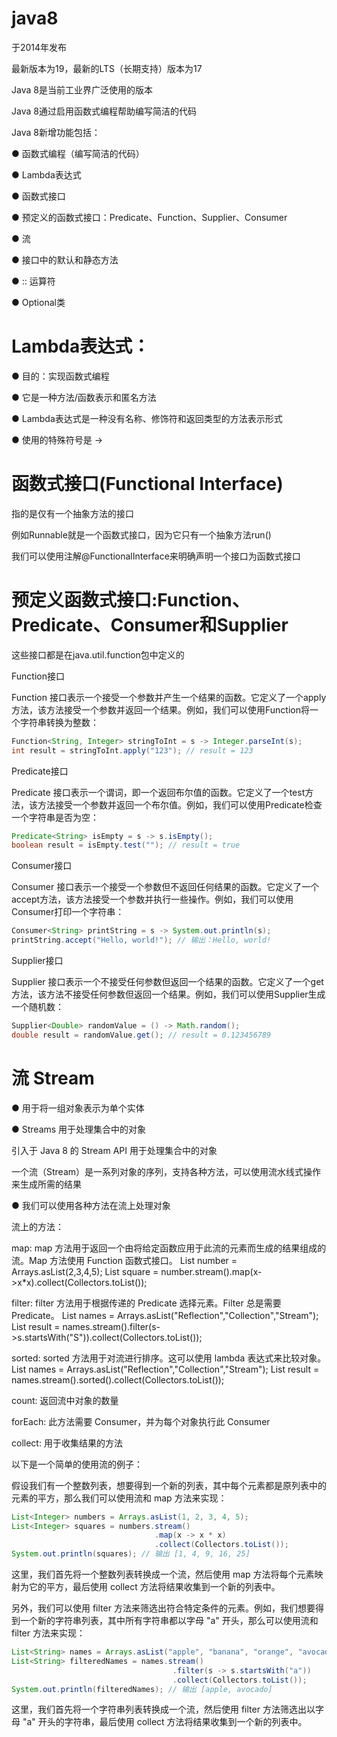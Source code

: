 # java8

于2014年发布

最新版本为19，最新的LTS（长期支持）版本为17

Java 8是当前工业界广泛使用的版本

Java 8通过启用函数式编程帮助编写简洁的代码

Java 8新增功能包括：

● 函数式编程（编写简洁的代码）

● Lambda表达式

● 函数式接口

● 预定义的函数式接口：Predicate、Function、Supplier、Consumer

● 流

● 接口中的默认和静态方法

● :: 运算符

● Optional类

# Lambda表达式：

● 目的：实现函数式编程

● 它是一种方法/函数表示和匿名方法

● Lambda表达式是一种没有名称、修饰符和返回类型的方法表示形式

● 使用的特殊符号是 ->

# 函数式接口(Functional Interface)

指的是仅有一个抽象方法的接口

例如Runnable就是一个函数式接口，因为它只有一个抽象方法run()

我们可以使用注解@FunctionalInterface来明确声明一个接口为函数式接口

# 预定义函数式接口:Function、Predicate、Consumer和Supplier

这些接口都是在java.util.function包中定义的

Function接口

Function 接口表示一个接受一个参数并产生一个结果的函数。它定义了一个apply方法，该方法接受一个参数并返回一个结果。例如，我们可以使用Function将一个字符串转换为整数：

```java
Function<String, Integer> stringToInt = s -> Integer.parseInt(s);
int result = stringToInt.apply("123"); // result = 123
```

Predicate接口

Predicate 接口表示一个谓词，即一个返回布尔值的函数。它定义了一个test方法，该方法接受一个参数并返回一个布尔值。例如，我们可以使用Predicate检查一个字符串是否为空：

```java
Predicate<String> isEmpty = s -> s.isEmpty();
boolean result = isEmpty.test(""); // result = true
```
Consumer接口

Consumer 接口表示一个接受一个参数但不返回任何结果的函数。它定义了一个accept方法，该方法接受一个参数并执行一些操作。例如，我们可以使用Consumer打印一个字符串：

```java
Consumer<String> printString = s -> System.out.println(s);
printString.accept("Hello, world!"); // 输出：Hello, world!
```

Supplier接口

Supplier 接口表示一个不接受任何参数但返回一个结果的函数。它定义了一个get方法，该方法不接受任何参数但返回一个结果。例如，我们可以使用Supplier生成一个随机数：

```java
Supplier<Double> randomValue = () -> Math.random();
double result = randomValue.get(); // result = 0.123456789
```
# 流 Stream

● 用于将一组对象表示为单个实体

● Streams 用于处理集合中的对象

引入于 Java 8 的 Stream API 用于处理集合中的对象

一个流（Stream）是一系列对象的序列，支持各种方法，可以使用流水线式操作来生成所需的结果

● 我们可以使用各种方法在流上处理对象

流上的方法：

map: map 方法用于返回一个由将给定函数应用于此流的元素而生成的结果组成的流。Map 方法使用 Function 函数式接口。
List number = Arrays.asList(2,3,4,5);
List square = number.stream().map(x->x*x).collect(Collectors.toList());

filter: filter 方法用于根据传递的 Predicate 选择元素。Filter 总是需要 Predicate。
List names = Arrays.asList("Reflection","Collection","Stream");
List result = names.stream().filter(s->s.startsWith("S")).collect(Collectors.toList());

sorted: sorted 方法用于对流进行排序。这可以使用 lambda 表达式来比较对象。
List names = Arrays.asList("Reflection","Collection","Stream");
List result = names.stream().sorted().collect(Collectors.toList());

count: 返回流中对象的数量

forEach: 此方法需要 Consumer，并为每个对象执行此 Consumer

collect: 用于收集结果的方法

以下是一个简单的使用流的例子：

假设我们有一个整数列表，想要得到一个新的列表，其中每个元素都是原列表中的元素的平方，那么我们可以使用流和 map 方法来实现：

```java
List<Integer> numbers = Arrays.asList(1, 2, 3, 4, 5);
List<Integer> squares = numbers.stream()
                                .map(x -> x * x)
                                .collect(Collectors.toList());
System.out.println(squares); // 输出 [1, 4, 9, 16, 25]
```
这里，我们首先将一个整数列表转换成一个流，然后使用 map 方法将每个元素映射为它的平方，最后使用 collect 方法将结果收集到一个新的列表中。

另外，我们可以使用 filter 方法来筛选出符合特定条件的元素。例如，我们想要得到一个新的字符串列表，其中所有字符串都以字母 "a" 开头，那么可以使用流和 filter 方法来实现：

```java
List<String> names = Arrays.asList("apple", "banana", "orange", "avocado");
List<String> filteredNames = names.stream()
                                    .filter(s -> s.startsWith("a"))
                                    .collect(Collectors.toList());
System.out.println(filteredNames); // 输出 [apple, avocado]
```
这里，我们首先将一个字符串列表转换成一个流，然后使用 filter 方法筛选出以字母 "a" 开头的字符串，最后使用 collect 方法将结果收集到一个新的列表中。
